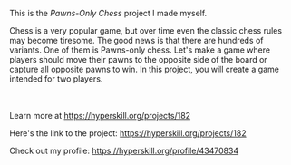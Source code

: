 This is the *Pawns-Only Chess* project I made myself.


<p>Chess is a very popular game, but over time even the classic chess rules may become tiresome. The good news is that there are hundreds of variants. One of them is Pawns-only chess. Let's make a game where players should move their pawns to the opposite side of the board or capture all opposite pawns to win. In this project, you will create a game intended for two players.</p><br/><br/>Learn more at <a href="https://hyperskill.org/projects/182?utm_source=ide&utm_medium=ide&utm_campaign=ide&utm_content=project-card">https://hyperskill.org/projects/182</a>

Here's the link to the project: https://hyperskill.org/projects/182

Check out my profile: https://hyperskill.org/profile/43470834
